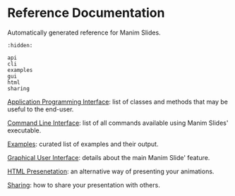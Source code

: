 # Reference Documentation

Automatically generated reference for Manim Slides.

```{toctree}
:hidden:

api
cli
examples
gui
html
sharing
```

[Application Programming Interface](./api): list of classes and methods that may
be useful to the end-user.

[Command Line Interface](./cli): list of all commands available using Manim
Slides' executable.

[Examples](./examples): curated list of examples and their output.

[Graphical User Interface](./gui): details about the main Manim Slide' feature.

[HTML Presenetation](./html): an alternative way of presenting your animations.

[Sharing](./sharing): how to share your presentation with others.
